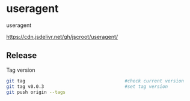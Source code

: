 # useragent
useragent


https://cdn.jsdelivr.net/gh/jscroot/useragent/ 

## Release

Tag version
```sh
git tag                                 	#check current version
git tag v0.0.3                          	#set tag version
git push origin --tags  
```